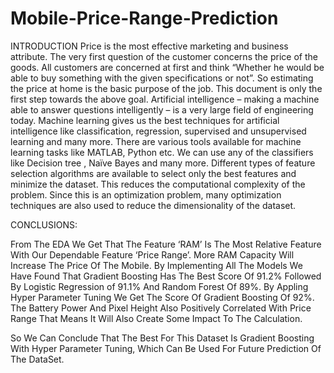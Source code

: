 # Mobile-Price-Range-Prediction
INTRODUCTION
Price is the most effective marketing and business attribute. The very first question of the customer concerns the price of the goods. All customers are concerned at first and think “Whether he would be able to buy something with the given specifications or not”. So estimating the price at home is the basic purpose of the job. This document is only the first step towards the above goal.
Artificial intelligence – making a machine able to answer questions intelligently – is a very large field of engineering today. Machine learning gives us the best techniques for artificial intelligence like classification, regression, supervised and unsupervised learning and many more. There are various tools available for machine learning tasks like MATLAB, Python etc. We can use any of the classifiers like Decision tree , Naïve Bayes and many more. Different types of feature selection algorithms are available to select only the best features and minimize the dataset. This reduces the computational complexity of the problem. Since this is an optimization problem, many optimization techniques are also used to reduce the dimensionality of the dataset.



CONCLUSIONS:

From The EDA We Get That The Feature ‘RAM’ Is The Most Relative Feature With Our Dependable Feature ‘Price Range’. More RAM Capacity Will Increase The Price Of The Mobile.
By Implementing All The Models We Have Found That Gradient Boosting Has The Best Score Of 91.2% Followed By Logistic Regression of 91.1% And Random Forest Of 89%.
By Appling Hyper Parameter Tuning We Get The Score Of Gradient Boosting Of 92%.
The Battery Power And Pixel Height Also Positively Correlated With Price Range That Means It Will Also Create Some Impact To The Calculation.

So We Can Conclude That The Best For This Dataset Is Gradient Boosting With Hyper Parameter Tuning, Which Can Be Used For Future Prediction Of The DataSet. 

